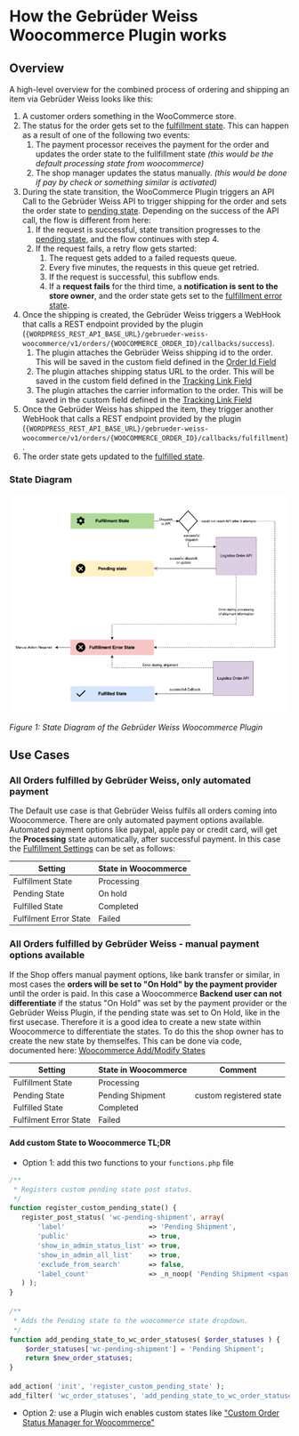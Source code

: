 # How the Gebrüder Weiss Woocommerce Plugin works

## Overview

A high-level overview for the combined process of ordering and shipping an item via Gebrüder Weiss looks like this:

1. A customer orders something in the WooCommerce store.
2. The status for the order gets set to the [fulfillment state](./setup#settings-tab-fulfillment). This can happen as a result of one of the following two events:
	1. The payment processor receives the payment for the order and updates the order state to the fullfillment state *(this would be the default processing state from woocommerce)*
	2. The shop manager updates the status manually. *(this would be done if pay by check or something similar is activated)*
3. During the state transition, the WooCommerce Plugin triggers an API Call to the Gebrüder Weiss API to trigger shipping for the order and sets the order state to [pending state](./setup.md#settings-tab-fulfillment). Depending on the success of the API call, the flow is different from here:
	1. If the request is successful, state transition progresses to the [pending state](./setup.md#settings-tab-fulfillment), and the flow continues with step 4.
	2. If the request fails, a retry flow gets started:
		1. The request gets added to a failed requests queue.
		2. Every five minutes, the requests in this queue get retried.
		3. If the request is successful, this subflow ends.
		4. If a **request fails** for the third time, a **notification is sent to the store owner**, and the order state gets set to the [fulfillment error state](./setup.md#settings-tab-settings-tab-fulfillment).
4. Once the shipping is created, the Gebrüder Weiss triggers a WebHook that calls a REST endpoint provided by the plugin (`{WORDPRESS_REST_API_BASE_URL}/gebrueder-weiss-woocommerce/v1/orders/{WOOCOMMERCE_ORDER_ID}/callbacks/success`).
	1. The plugin attaches the Gebrüder Weiss shipping id to the order. This will be saved in the custom field defined in the [Order Id Field](./setup.md#settings-tab-order)
	2. The plugin attaches shipping status URL to the order. This will be saved in the custom field defined in the [Tracking Link Field](./setup.md#settings-tab-order)
	3. The plugin attaches the carrier information to the order. This will be saved in the custom field defined in the [Tracking Link Field](./setup.md#settings-tab-order)
5. Once the Gebrüder Weiss has shipped the item, they trigger another WebHook that calls a REST endpoint provided by the plugin (`{WORDPRESS_REST_API_BASE_URL}/gebrueder-weiss-woocommerce/v1/orders/{WOOCOMMERCE_ORDER_ID}/callbacks/fulfillment`).
6. The order state gets updated to the [fulfilled state](./setup.md#settings-tab-fulfillment).

### State Diagram

![gbw-plugin-status-flow](./assets/images/gbw-plugin-status-flow.png)

*Figure 1: State Diagram of the Gebrüder Weiss Woocommerce Plugin*

## Use Cases

### All Orders fulfilled by Gebrüder Weiss, only automated payment

The Default use case is that Gebrüder Weiss fulfils all orders coming into Woocommerce. There are only automated payment options available. Automated payment options like paypal, apple pay or credit card, will get the **Processing** state automatically, after successful payment. In this case the [Fulfillment Settings](./setup#settings-tab-fulfillment) can be set as follows:

| Setting                | State in Woocommerce |
| ---------------------- | -------------------- |
| Fulfillment State      | Processing           |
| Pending State          | On hold              |
| Fulfilled State        | Completed            |
| Fulfilment Error State | Failed               | 

### All Orders fulfilled by Gebrüder Weiss - manual payment options available

If the Shop offers manual payment options, like bank transfer or similar, in most cases the **orders will be set to "On Hold" by the payment provider** until the order is paid. In this case a Woocommerce **Backend user can not differentiate** if the status "On Hold" was set by the payment provider or the Gebrüder Weiss Plugin, if the pending state was set to On Hold, like in the first usecase. Therefore it is a good idea to create a new state within Woocommerce to differentiate the states. To do this the shop owner has to create the new state by themselfes. This can be done via code, documented here: [Woocommerce Add/Modify States](https://woocommerce.com/document/addmodify-states/) 

| Setting                | State in Woocommerce | Comment |
| ---------------------- | -------------------- | ------- |
| Fulfillment State      | Processing           |         |
| Pending State          | Pending Shipment     | custom registered state | 
| Fulfilled State        | Completed            |         |
| Fulfilment Error State | Failed               |         |

#### Add custom State to Woocommerce TL;DR
- Option 1: add this two functions to your `functions.php` file

```php
/**
 * Registers custom pending state post status.
 */
function register_custom_pending_state() {
   register_post_status( 'wc-pending-shipment', array(
       'label'                     => 'Pending Shipment',
       'public'                    => true,
       'show_in_admin_status_list' => true,
       'show_in_admin_all_list'    => true,
       'exclude_from_search'       => false,
       'label_count'               => _n_noop( 'Pending Shipment <span class="count">(%s)</span>', 'Pending Shipment <span class="count">(%s)</span>' )
   ) );
}

/**
 * Adds the Pending state to the woocommerce state dropdown.
 */
function add_pending_state_to_wc_order_statuses( $order_statuses ) {
	$order_statuses['wc-pending-shipment'] = 'Pending Shipment';
	return $new_order_statuses;
}

add_action( 'init', 'register_custom_pending_state' );
add_filter( 'wc_order_statuses', 'add_pending_state_to_wc_order_statuses' );
```
- Option 2: use a Plugin wich enables custom states like ["Custom Order Status Manager for Woocommerce"](https://wordpress.org/plugins/bp-custom-order-status-for-woocommerce/)